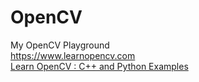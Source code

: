# OpenCV
My OpenCV Playground  
https://www.learnopencv.com  
[Learn OpenCV : C++ and Python Examples](https://github.com/andri27-ts/learnopencv)

